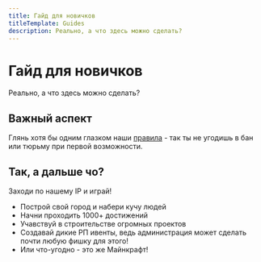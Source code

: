 ```yaml
---
title: Гайд для новичков
titleTemplate: Guides
description: Реально, а что здесь можно сделать?
---
```


# Гайд для новичков

Реально, а что здесь можно сделать?

## Важный аспект

Глянь хотя бы одним глазком наши [правила](/rules/) - так ты не угодишь в бан или тюрьму при первой возможности.

## Так, а дальше чо?

Заходи по нашему IP и играй!
- Построй свой город и набери кучу людей
- Начни проходить 1000+ достижений
- Учавствуй в строительстве огромных проектов
- Создавай дикие РП ивенты, ведь администрация может сделать почти любую фишку для этого!
- Или что-угодно - это же Майнкрафт!